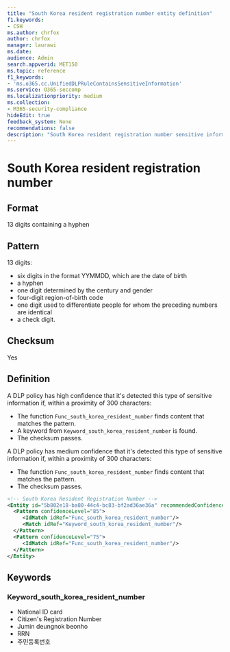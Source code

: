 ```yaml
---
title: "South Korea resident registration number entity definition"
f1.keywords:
- CSH
ms.author: chrfox
author: chrfox
manager: laurawi
ms.date:
audience: Admin
search.appverid: MET150
ms.topic: reference
f1_keywords:
- 'ms.o365.cc.UnifiedDLPRuleContainsSensitiveInformation'
ms.service: O365-seccomp
ms.localizationpriority: medium
ms.collection:
- M365-security-compliance
hideEdit: true
feedback_system: None
recommendations: false
description: "South Korea resident registration number sensitive information type entity definition."
---
```


# South Korea resident registration number

## Format

13 digits containing a hyphen

## Pattern

13 digits:

- six digits in the format YYMMDD, which are the date of birth
- a hyphen
- one digit determined by the century and gender
- four-digit region-of-birth code
- one digit used to differentiate people for whom the preceding numbers are identical
- a check digit.

## Checksum

Yes

## Definition

A DLP policy has high confidence that it's detected this type of sensitive information if, within a proximity of 300 characters:

- The function `Func_south_korea_resident_number` finds content that matches the pattern.
- A keyword from `Keyword_south_korea_resident_number` is found.
- The checksum passes.

A DLP policy has medium confidence that it's detected this type of sensitive information if, within a proximity of 300 characters:

- The function `Func_south_korea_resident_number` finds content that matches the pattern.
- The checksum passes.

```xml
<!-- South Korea Resident Registration Number -->
<Entity id="5b802e18-ba80-44c4-bc83-bf2ad36ae36a" recommendedConfidence="85" patternsProximity="300">
  <Pattern confidenceLevel="85">
     <IdMatch idRef="Func_south_korea_resident_number"/>
     <Match idRef="Keyword_south_korea_resident_number"/>
  </Pattern>
  <Pattern confidenceLevel="75">
     <IdMatch idRef="Func_south_korea_resident_number"/>
  </Pattern>
</Entity>
```

## Keywords

### Keyword_south_korea_resident_number

- National ID card
- Citizen's Registration Number
- Jumin deungnok beonho
- RRN
- 주민등록번호